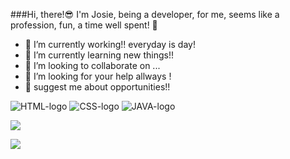 ###Hi, there!😎
I'm Josie, being a developer, for me, seems like a profession, fun, a time well spent! 👋

- 🔭 I’m currently working!! everyday is day!
- 🌱 I’m currently learning new things!!
- 👯 I’m looking to collaborate on ...
- 🤔 I’m looking for your help allways !
- 💬 suggest me about opportunities!!

 <img src="https://img.shields.io/badge/HTML-239120?style=for-the-badge&logo=html5&logoColor=white" alt="HTML-logo"/> 

 <img src="https://img.shields.io/badge/CSS3-1572B6?style=for-the-badge&logo=css3&logoColor=white" alt="CSS-logo"/>

 <img src="https://img.shields.io/badge/JavaScript-F7DF1E?style=for-the-badge&logo=javascript&logoColor=black" alt="JAVA-logo"/>

 <img src="https://img.shields.io/badge/Instagram-E4405F?style=for-the-badge&logo=instagram&logoColor=white"/> <a href="https://www.instagram.com/menesesjosie"/>

 <img src="https://img.shields.io/badge/Spotify-1ED760?&style=for-the-badge&logo=spotify&logoColor=white"/>
